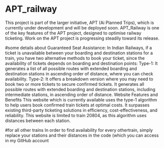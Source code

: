 # APT_railway
This project is part of the larger initiative, APT (Ai Planned Trips), which is currently under development and will be deployed soon. APT_Railway is one of the key features of the APT project, designed to optimise railway ticketing. Work on the APT project is progressing steadily toward its release.

#some details about Guaranteed Seat Assistance:
In Indian Railways, if a ticket is unavailable between your boarding and destination stations for a train, you have two alternative methods to book your ticket, since the availability of tickets depends on boarding and destination points:
Type-1: It generates a list of all possible routes with extended boarding and destination stations in ascending order of distance, where you can check availability.
Type-2: It offers a breakdown version where you may need to book two or more tickets to secure confirmed tickets. It generates all possible routes with extended boarding and destination stations, including intermediate stations, in ascending order of distance.
Website Features and Benefits
This website which is currently available uses the type-1 algorithm to help users book confirmed train tickets at optimal costs. It surpasses existing third-party ticketing solutions in efficiency, cost-effectiveness, and reliability. This website is limited to train 20804, as this algorithm uses distances between each station.

#for all other trains
In order to find availability for every othertrain, simply replace your stations and their distances in the code (which you can access in my GitHub account
